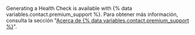 Generating a Health Check is available with {% data variables.contact.premium_support %}. Para obtener más información, consulta la sección "[Acerca de {% data variables.contact.premium_support %}](/support/learning-about-github-support/about-github-premium-support)".
